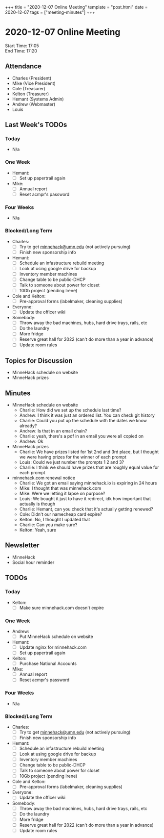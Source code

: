 +++
title = "2020-12-07 Online Meeting"
template = "post.html"
date = 2020-12-07
tags = ["meeting-minutes"]
+++
# 2020-12-07 Online Meeting

Start Time: 17:05  
End Time:   17:20  

## Attendance
- Charles    (President)
- Mike       (Vice President)
- Cole       (Treasurer)
- Kelton     (Treasurer)
- Hemant     (Systems Admin)
- Andrew     (Webmaster)
- Louis

## Last Week's TODOs
### Today
- N/a
### One Week
- Hemant:
  - [ ] Set up papertrail again
- Mike:
  - [ ] Annual report
  - [ ] Reset acmpr's password
### Four Weeks
- N/a
### Blocked/Long Term
- Charles:
  - [ ] Try to get minnehack@umn.edu (not actively pursuing)
  - [ ] Finish new sponsorship info
- Hemant:
  - [ ] Schedule an infastructure rebuild meeting
  - [ ] Look at using google drive for backup
  - [ ] Inventory member machines
  - [ ] Change table to be public-DHCP
  - [ ] Talk to someone about power for closet
  - [ ] 10Gb project (pending Irene)
- Cole and Kelton:
  - [ ] Pre-approval forms (labelmaker, cleaning supplies)
- Everyone:
  - [ ] Update the officer wiki
- Somebody:
  - [ ] Throw away the bad machines, hubs, hard drive trays, rails, etc
  - [ ] Do the laundry
  - [ ] More fridge
  - [ ] Reserve great hall for 2022 (can't do more than a year in advance)
  - [ ] Update room rules

## Topics for Discussion
- MinneHack schedule on website
- MinneHack prizes

## Minutes
- MinneHack schedule on website
  - Charlie: How did we set up the schedule last time?
  - Andrew: I think it was just an ordered list. You can check git history
  - Charlie: Could you put up the schedule with the dates we know already?
  - Andrew: Is that in an email chain?
  - Charlie: yeah, there's a pdf in an email you were all copied on
  - Andrew: Ok
- MinneHack prizes
  - Charlie: We have prizes listed for 1st 2nd and 3rd place, but I thought we were having prizes for the winner of each prompt
  - Louis: Could we just number the prompts 1 2 and 3?
  - Charlie: I think we should have prizes that are roughly equal value for each prompt
- minnehack.com renewal notice
  - Charlie: We got an email saying minnehack.io is expiring in 24 hours
  - Mike: I thought that was minnehack.com
  - Mike: Were we letting it lapse on purpose?
  - Louis: We bought it just to have it redirect, idk how important that actually is though
  - Charlie: Hemant, can you check that it's actually getting renewed?
  - Cole: Didn't our namecheap card expire?
  - Kelton: No, I thought I updated that
  - Charlie: Can you make sure?
  - Kelton: Yeah, sure

## Newsletter
- MinneHack
- Social hour reminder

## TODOs
### Today
- Kelton:
  - [ ] Make sure minnehack.com doesn't expire
### One Week
- Andrew:
  - [ ] Put MinneHack schedule on website
- Hemant:
  - [ ] Update nginx for minnehack.com
  - [ ] Set up papertrail again
- Kelton:
  - [ ] Purchase National Accounts
- Mike:
  - [ ] Annual report
  - [ ] Reset acmpr's password
### Four Weeks
- N/a
### Blocked/Long Term
- Charles:
  - [ ] Try to get minnehack@umn.edu (not actively pursuing)
  - [ ] Finish new sponsorship info
- Hemant:
  - [ ] Schedule an infastructure rebuild meeting
  - [ ] Look at using google drive for backup
  - [ ] Inventory member machines
  - [ ] Change table to be public-DHCP
  - [ ] Talk to someone about power for closet
  - [ ] 10Gb project (pending Irene)
- Cole and Kelton:
  - [ ] Pre-approval forms (labelmaker, cleaning supplies)
- Everyone:
  - [ ] Update the officer wiki
- Somebody:
  - [ ] Throw away the bad machines, hubs, hard drive trays, rails, etc
  - [ ] Do the laundry
  - [ ] More fridge
  - [ ] Reserve great hall for 2022 (can't do more than a year in advance)
  - [ ] Update room rules
